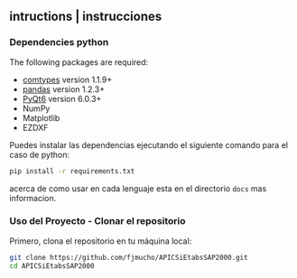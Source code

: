 

## intructions | instrucciones

### Dependencies python

The following packages are required:

* [comtypes](https://pypi.org/project/comtypes/) version 1.1.9+
* [pandas](https://pandas.pydata.org/) version 1.2.3+
* [PyQt6](https://wiki.qt.io/Qt_6.0_Release) version 6.0.3+
* NumPy
* Matplotlib
* EZDXF

Puedes instalar las dependencias ejecutando el siguiente comando para el caso de python:

```bash
pip install -r requirements.txt
```
acerca de como usar en cada lenguaje esta en el directorio `docs` mas informacion.

### Uso del Proyecto - Clonar el repositorio

Primero, clona el repositorio en tu máquina local:

```bash
git clone https://github.com/fjmucho/APICSiEtabsSAP2000.git
cd APICSiEtabsSAP2000
```
